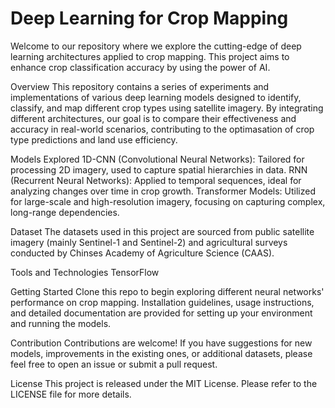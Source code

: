 # Deep Learning for Crop Mapping

Welcome to our repository where we explore the cutting-edge of deep learning architectures applied to crop mapping. This project aims to enhance crop classification accuracy by using the power of AI.

Overview
This repository contains a series of experiments and implementations of various deep learning models designed to identify, classify, and map different crop types using satellite imagery. By integrating different architectures, our goal is to compare their effectiveness and accuracy in real-world scenarios, contributing to the optimasation of crop type predictions and land use efficiency.

Models Explored
1D-CNN (Convolutional Neural Networks): Tailored for processing 2D imagery, used to capture spatial hierarchies in data.
RNN (Recurrent Neural Networks): Applied to temporal sequences, ideal for analyzing changes over time in crop growth.
Transformer Models: Utilized for large-scale and high-resolution imagery, focusing on capturing complex, long-range dependencies.

Dataset
The datasets used in this project are sourced from public satellite imagery (mainly Sentinel-1 and Sentinel-2) and agricultural surveys conducted by Chinses Academy of Agriculture Science (CAAS).

Tools and Technologies
TensorFlow

Getting Started
Clone this repo to begin exploring different neural networks' performance on crop mapping. Installation guidelines, usage instructions, and detailed documentation are provided for setting up your environment and running the models.

Contribution
Contributions are welcome! If you have suggestions for new models, improvements in the existing ones, or additional datasets, please feel free to open an issue or submit a pull request.

License
This project is released under the MIT License. Please refer to the LICENSE file for more details.
